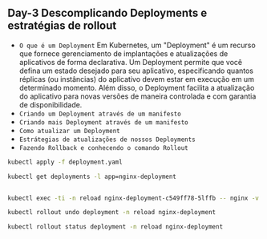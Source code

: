 ## Day-3 Descomplicando Deployments e estratégias de rollout

- `O que é um Deployment`
  Em Kubernetes, um "Deployment" é um recurso que fornece gerenciamento de implantações e atualizações de aplicativos de forma declarativa. Um Deployment permite que você defina um estado desejado para seu aplicativo, especificando quantos réplicas (ou instâncias) do aplicativo devem estar em execução em um determinado momento. Além disso, o Deployment facilita a atualização do aplicativo para novas versões de maneira controlada e com garantia de disponibilidade.
- `Criando um Deployment através de um manifesto`
- `Criando mais Deployment através de um manifesto`
- `Como atualizar um Deployment`
- `Estrátegias de atualizações de nossos Deployments`
- `Fazendo Rollback e conhecendo o comando Rollout`

```bash
kubectl apply -f deployment.yaml
```

```bash
kubectl get deployments -l app=nginx-deployment
```

```bash

```

```bash
kubectl exec -ti -n reload nginx-deployment-c549ff78-5lffb -- nginx -v
```

```bash
kubectl rollout undo deployment -n reload nginx-deployment
```

```bash
kubectl rollout status deployment -n reload nginx-deployment
```

```bash

```

```bash

```

```bash

```

```bash

```

```bash

```

```bash

```

